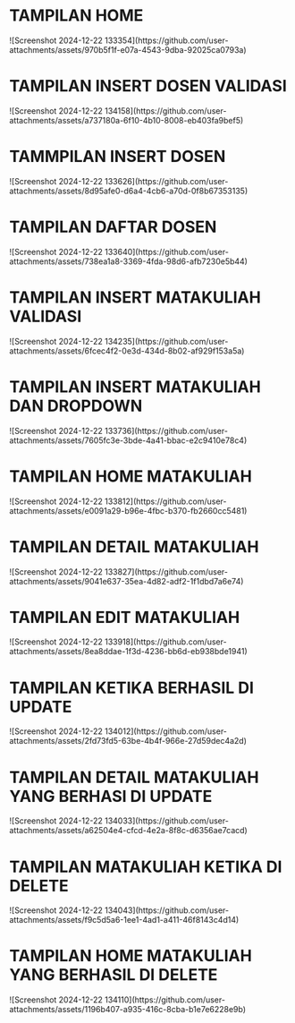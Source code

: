 <h1>TAMPILAN HOME</h1>
![Screenshot 2024-12-22 133354](https://github.com/user-attachments/assets/970b5f1f-e07a-4543-9dba-92025ca0793a)

<h1>TAMPILAN INSERT DOSEN VALIDASI</h1>
![Screenshot 2024-12-22 134158](https://github.com/user-attachments/assets/a737180a-6f10-4b10-8008-eb403fa9bef5)

<h1>TAMMPILAN INSERT DOSEN</h1>
![Screenshot 2024-12-22 133626](https://github.com/user-attachments/assets/8d95afe0-d6a4-4cb6-a70d-0f8b67353135)

<h1>TAMPILAN DAFTAR DOSEN</h1>
![Screenshot 2024-12-22 133640](https://github.com/user-attachments/assets/738ea1a8-3369-4fda-98d6-afb7230e5b44)

<h1>TAMPILAN INSERT MATAKULIAH VALIDASI</h1>
![Screenshot 2024-12-22 134235](https://github.com/user-attachments/assets/6fcec4f2-0e3d-434d-8b02-af929f153a5a)

<h1>TAMPILAN INSERT MATAKULIAH DAN DROPDOWN</h1>
![Screenshot 2024-12-22 133736](https://github.com/user-attachments/assets/7605fc3e-3bde-4a41-bbac-e2c9410e78c4)

<h1>TAMPILAN HOME MATAKULIAH</h1>
![Screenshot 2024-12-22 133812](https://github.com/user-attachments/assets/e0091a29-b96e-4fbc-b370-fb2660cc5481)

<h1>TAMPILAN DETAIL MATAKULIAH</h1>
![Screenshot 2024-12-22 133827](https://github.com/user-attachments/assets/9041e637-35ea-4d82-adf2-1f1dbd7a6e74)

<h1>TAMPILAN EDIT MATAKULIAH</h1>
![Screenshot 2024-12-22 133918](https://github.com/user-attachments/assets/8ea8ddae-1f3d-4236-bb6d-eb938bde1941)

<h1>TAMPILAN KETIKA BERHASIL DI UPDATE</h1>
![Screenshot 2024-12-22 134012](https://github.com/user-attachments/assets/2fd73fd5-63be-4b4f-966e-27d59dec4a2d)

<h1>TAMPILAN DETAIL MATAKULIAH YANG BERHASI DI UPDATE</h1>
![Screenshot 2024-12-22 134033](https://github.com/user-attachments/assets/a62504e4-cfcd-4e2a-8f8c-d6356ae7cacd)

<h1>TAMPILAN MATAKULIAH KETIKA DI DELETE</h1>
![Screenshot 2024-12-22 134043](https://github.com/user-attachments/assets/f9c5d5a6-1ee1-4ad1-a411-46f8143c4d14)

<h1>TAMPILAN HOME MATAKULIAH YANG BERHASIL DI DELETE</h1>
![Screenshot 2024-12-22 134110](https://github.com/user-attachments/assets/1196b407-a935-416c-8cba-b1e7e6228e9b)
